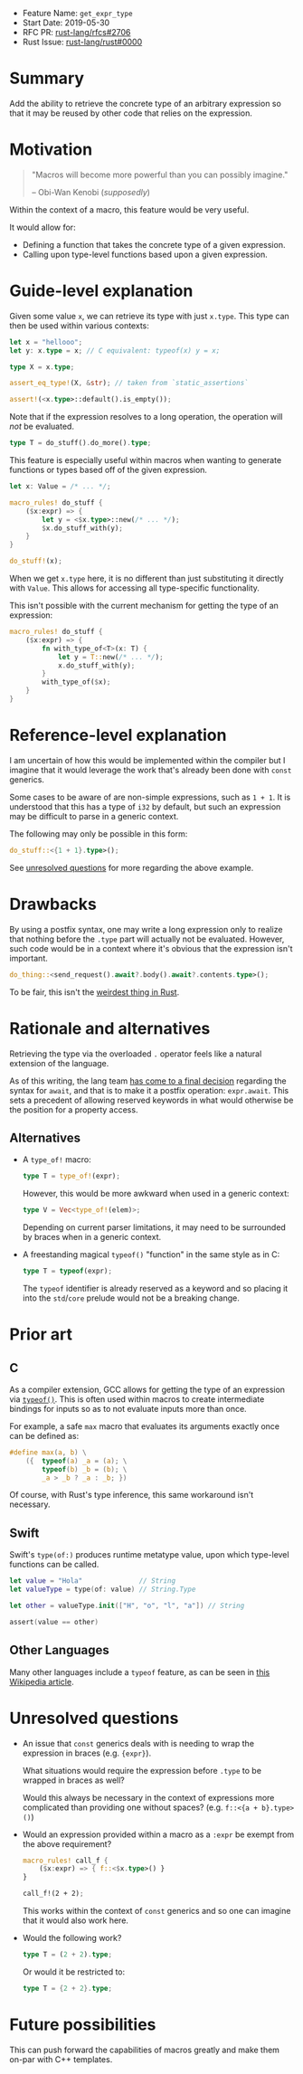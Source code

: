 - Feature Name: `get_expr_type`
- Start Date: 2019-05-30
- RFC PR: [rust-lang/rfcs#2706](https://github.com/rust-lang/rfcs/pull/2706)
- Rust Issue: [rust-lang/rust#0000](https://github.com/rust-lang/rust/issues/0000)

# Summary
[summary]: #summary

Add the ability to retrieve the concrete type of an arbitrary expression so that
it may be reused by other code that relies on the expression.

# Motivation
[motivation]: #motivation

> "Macros will become more powerful than you can possibly imagine."
>
> – Obi-Wan Kenobi (_supposedly_)

Within the context of a macro, this feature would be very useful.

It would allow for:

- Defining a function that takes the concrete type of a given expression.
- Calling upon type-level functions based upon a given expression.

# Guide-level explanation
[guide-level-explanation]: #guide-level-explanation

Given some value `x`, we can retrieve its type with just `x.type`. This type can
then be used within various contexts:

```rust
let x = "hellooo";
let y: x.type = x; // C equivalent: typeof(x) y = x;

type X = x.type;

assert_eq_type!(X, &str); // taken from `static_assertions`

assert!(<x.type>::default().is_empty());
```

Note that if the expression resolves to a long operation, the operation will
_not_ be evaluated.

```rust
type T = do_stuff().do_more().type;
```

This feature is especially useful within macros when wanting to generate
functions or types based off of the given expression.

```rust
let x: Value = /* ... */;

macro_rules! do_stuff {
    ($x:expr) => {
        let y = <$x.type>::new(/* ... */);
        $x.do_stuff_with(y);
    }
}

do_stuff!(x);
```

When we get `x.type` here, it is no different than just substituting it directly
with `Value`. This allows for accessing all type-specific functionality.

This isn't possible with the current mechanism for getting the type of an
expression:

```rust
macro_rules! do_stuff {
    ($x:expr) => {
        fn with_type_of<T>(x: T) {
            let y = T::new(/* ... */);
            x.do_stuff_with(y);
        }
        with_type_of($x);
    }
}
```

# Reference-level explanation
[reference-level-explanation]: #reference-level-explanation

I am uncertain of how this would be implemented within the compiler but I
imagine that it would leverage the work that's already been done with `const`
generics.

Some cases to be aware of are non-simple expressions, such as `1 + 1`. It is
understood that this has a type of `i32` by default, but such an expression may
be difficult to parse in a generic context.

The following may only be possible in this form:

```rust
do_stuff::<{1 + 1}.type>();
```

See [unresolved questions](#unresolved-questions) for more regarding the above
example.

# Drawbacks
[drawbacks]: #drawbacks

By using a postfix syntax, one may write a long expression only to realize that
nothing before the `.type` part will actually not be evaluated. However, such
code would be in a context where it's obvious that the expression isn't
important.

```rust
do_thing::<send_request().await?.body().await?.contents.type>();
```

To be fair, this isn't the [weirdest thing in Rust](https://github.com/rust-lang/rust/blob/master/src/test/run-pass/weird-exprs.rs).

# Rationale and alternatives
[rationale-and-alternatives]: #rationale-and-alternatives

Retrieving the type via the overloaded `.` operator feels like a natural
extension of the language.

As of this writing, the lang team [has come to a final
decision](https://boats.gitlab.io/blog/post/await-decision-ii/) regarding the
syntax for `await`, and that is to make it a postfix operation: `expr.await`.
This sets a precedent of allowing reserved keywords in what would otherwise be
the position for a property access.

## Alternatives

- A `type_of!` macro:

  ```rust
  type T = type_of!(expr);
  ```

  However, this would be more awkward when used in a generic context:

  ```rust
  type V = Vec<type_of!(elem)>;
  ```

  Depending on current parser limitations, it may need to be surrounded by
  braces when in a generic context.

- A freestanding magical `typeof()` "function" in the same style as in C:

  ```rust
  type T = typeof(expr);
  ```

  The `typeof` identifier is already reserved as a keyword and so placing it into
  the `std`/`core` prelude would not be a breaking change.

# Prior art
[prior-art]: #prior-art

## C

As a compiler extension, GCC allows for getting the type of an expression via
[`typeof()`](https://gcc.gnu.org/onlinedocs/gcc/Typeof.html). This is often used
within macros to create intermediate bindings for inputs so as to not evaluate
inputs more than once.

For example, a safe `max` macro that evaluates its arguments exactly once can be
defined as:

```c
#define max(a, b) \
    ({  typeof(a) _a = (a); \
        typeof(b) _b = (b); \
        _a > _b ? _a : _b; })
```

Of course, with Rust's type inference, this same workaround isn't necessary.

## Swift

Swift's `type(of:)` produces runtime metatype value, upon which type-level
functions can be called.

```swift
let value = "Hola"              // String
let valueType = type(of: value) // String.Type

let other = valueType.init(["H", "o", "l", "a"]) // String

assert(value == other)
```

## Other Languages

Many other languages include a `typeof` feature, as can be seen in
[this Wikipedia article](https://en.wikipedia.org/wiki/Typeof).

# Unresolved questions
[unresolved-questions]: #unresolved-questions

- An issue that `const` generics deals with is needing to wrap the expression in
  braces (e.g. `{expr}`).

  What situations would require the expression before `.type` to be wrapped in
  braces as well?

  Would this always be necessary in the context of expressions more complicated
  than providing one without spaces? (e.g. `f::<{a + b}.type>()`)

- Would an expression provided within a macro as a `:expr` be exempt from the
  above requirement?

  ```rust
  macro_rules! call_f {
      ($x:expr) => { f::<$x.type>() }
  }

  call_f!(2 + 2);
  ```

  This works within the context of `const` generics and so one can imagine that
  it would also work here.

- Would the following work?

  ```rust
  type T = (2 + 2).type;
  ```

  Or would it be restricted to:

  ```rust
  type T = {2 + 2}.type;
  ```

# Future possibilities
[future-possibilities]: #future-possibilities

This can push forward the capabilities of macros greatly and make them on-par
with C++ templates.
